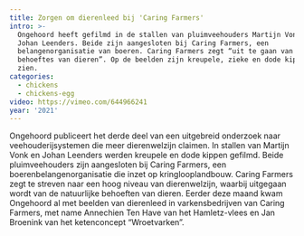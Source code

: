 ```yaml
---
title: Zorgen om dierenleed bij 'Caring Farmers'
intro: >-
  Ongehoord heeft gefilmd in de stallen van pluimveehouders Martijn Vonk en
  Johan Leenders. Beide zijn aangesloten bij Caring Farmers, een
  belangenorganisatie van boeren. Caring Farmers zegt “uit te gaan van de
  behoeftes van dieren”. Op de beelden zijn kreupele, zieke en dode kippen te
  zien.
categories:
  - chickens
  - chickens-egg
video: https://vimeo.com/644966241
year: '2021'
---
```

Ongehoord publiceert het derde deel van een uitgebreid onderzoek naar veehouderijsystemen die meer dierenwelzijn claimen. In stallen van Martijn Vonk en Johan Leenders werden kreupele en dode kippen gefilmd. Beide pluimveehouders zijn aangesloten bij Caring Farmers, een boerenbelangenorganisatie die inzet op kringlooplandbouw. Caring Farmers zegt te streven naar een hoog niveau van dierenwelzijn, waarbij uitgegaan wordt van de natuurlijke behoeften van dieren. Eerder deze maand kwam Ongehoord al met beelden van dierenleed in varkensbedrijven van Caring Farmers, met name Annechien Ten Have van het Hamletz-vlees en Jan Broenink van het ketenconcept “Wroetvarken”.
